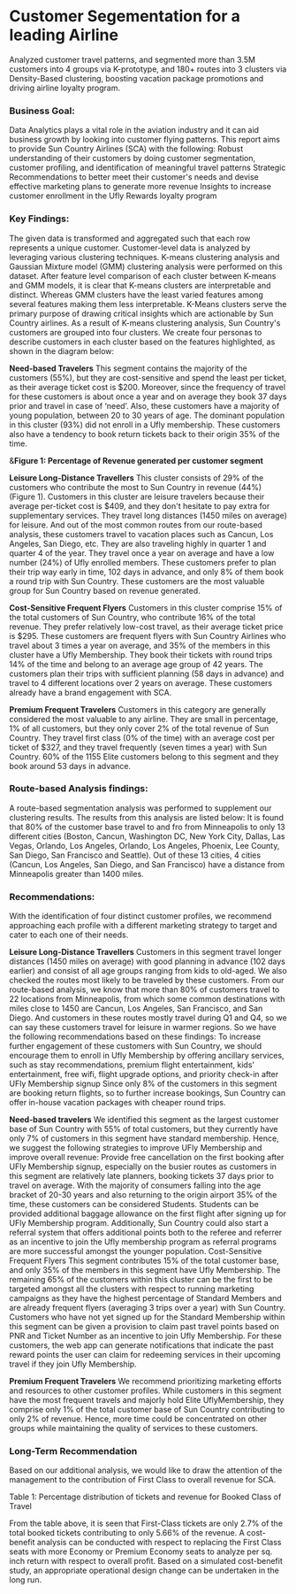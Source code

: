 # Customer Segementation for a leading Airline
Analyzed customer travel patterns, and segmented more than 3.5M customers into 4 groups via K-prototype, and 180+ routes into 3 clusters via Density-Based clustering, boosting vacation package promotions and driving airline loyalty program.

### Business Goal:
Data Analytics plays a vital role in the aviation industry and it can aid business growth by looking into customer flying patterns. This report aims to provide Sun Country Airlines (SCA) with the following:
Robust understanding of their customers by doing customer segmentation, customer profiling, and identification of meaningful travel patterns
Strategic Recommendations to better meet their customer's needs and devise effective marketing plans to generate more revenue
Insights to increase customer enrollment in the Ufly Rewards loyalty program

### Key Findings:
The given data is transformed and aggregated such that each row represents a unique customer. Customer-level data is analyzed by leveraging various clustering techniques. K-means clustering analysis and Gaussian Mixture model (GMM) clustering analysis were performed on this dataset. After feature level comparison of each cluster between K-means and GMM models, it is clear that K-means clusters are interpretable and distinct. Whereas GMM clusters have the least varied features among several features making them less interpretable. K-Means clusters serve the primary purpose of drawing critical insights which are actionable by Sun Country airlines. As a result of K-means clustering analysis, Sun Country's customers are grouped into four clusters. We create four personas to describe customers in each cluster based on the features highlighted, as shown in the diagram below: 

                                                                                                                                                                                       
                                                                                                     
**Need-based Travelers**
This segment contains the majority of the customers (55%), but they are cost-sensitive and spend the least per ticket, as their average ticket cost is $200. Moreover, since the frequency of travel for these customers is about once a year and on average they book 37 days prior and travel in case of ‘need’. Also, these customers have a majority of young population, between 20 to 30 years of age. The dominant population in this cluster (93%) did not enroll in a Ufly membership. These customers also have a tendency to book return tickets back to their origin 35% of the time.




&**Figure 1: Percentage of Revenue generated per customer segment**

**Leisure Long-Distance Travellers**
This cluster consists of 29% of the customers who contribute the most to Sun Country in revenue (44%) (Figure 1). Customers in this cluster are leisure travelers because their average per-ticket cost is $409, and they don't hesitate to pay extra for supplementary services. They travel long distances (1450 miles on average) for leisure. And out of the most common routes from our route-based analysis, these customers travel to vacation places such as Cancun, Los Angeles, San Diego, etc. They are also traveling highly in quarter 1 and quarter 4 of the year. They travel once a year on average and have a low number (24%) of Ufly enrolled members. These customers prefer to plan their trip way early in time, 102 days in advance, and only 8% of them book a round trip with Sun Country. These customers are the most valuable group for Sun Country based on revenue generated.

**Cost-Sensitive Frequent Flyers**
Customers in this cluster comprise 15% of the total customers of Sun Country, who contribute 16% of the total revenue. They prefer relatively low-cost travel, as their average ticket price is $295. These customers are frequent flyers with Sun Country Airlines who travel about 3 times a year on average, and 35% of the members in this cluster have a Ufly Membership. They book their tickets with round trips 14% of the time and belong to an average age group of 42 years. The customers plan their trips with sufficient planning (58 days in advance) and travel to 4 different locations over 2 years on average. These customers already have a brand engagement with SCA.

**Premium Frequent Travelers**
Customers in this category are generally considered the most valuable to any airline. They are small in percentage, 1% of all customers, but they only cover 2% of the total revenue of Sun Country. They travel first class (0% of the time) with an average cost per ticket of $327, and they travel frequently (seven times a year) with Sun Country. 60% of the 1155 Elite customers belong to this segment and they book around 53 days in advance.

### Route-based Analysis findings:
A route-based segmentation analysis was performed to supplement our clustering results. The results from this analysis are listed below:
It is found that 80% of the customer base travel to and fro from Minneapolis to only 13 different cities (Boston, Cancun, Washington DC, New York City, Dallas, Las Vegas, Orlando, Los Angeles, Orlando, Los Angeles, Phoenix, Lee County, San Diego, San Francisco and Seattle). 
Out of these 13 cities, 4 cities (Cancun, Los Angeles, San Diego, and San Francisco) have a distance from Minneapolis greater than 1400 miles.

### Recommendations:
With the identification of four distinct customer profiles, we recommend approaching each profile with a different marketing strategy to target and cater to each one of their needs.

**Leisure Long-Distance Travellers**
Customers in this segment travel longer distances (1450 miles on average) with good planning in advance (102 days earlier) and consist of all age groups ranging from kids to old-aged. We also checked the routes most likely to be traveled by these customers. From our route-based analysis, we know that more than 80% of customers travel to 22 locations from Minneapolis, from which some common destinations with miles close to 1450 are Cancun, Los Angeles, San Francisco, and San Diego. And customers in these routes mostly travel during Q1 and Q4, so we can say these customers travel for leisure in warmer regions. So we have the following recommendations based on these findings:
To increase further engagement of these customers with Sun Country, we should encourage them to enroll in Ufly Membership by offering ancillary services, such as stay recommendations, premium flight entertainment, kids' entertainment, free wifi, flight upgrade options, and priority check-in after UFly Membership signup
Since only 8% of the customers in this segment are booking return flights, so to further increase bookings, Sun Country can offer in-house vacation packages with cheaper round trips. 

**Need-based travelers**
We identified this segment as the largest customer base of Sun Country with 55% of total customers, but they currently have only 7% of customers in this segment have standard membership. Hence, we suggest the following strategies to improve UFly Membership and improve overall revenue:
Provide free cancellation on the first booking after UFly Membership signup,  especially on the busier routes as customers in this segment are relatively late planners, booking tickets 37 days prior to travel on average.
With the majority of consumers falling into the age bracket of 20-30 years and also returning to the origin airport 35% of the time, these customers can be considered Students. Students can be provided additional baggage allowance on the first flight after signing up for UFly Membership program.
Additionally, Sun Country could also start a referral system that offers additional points both to the referee and referrer as an incentive to join the Ufly membership program as referral programs are more successful amongst the younger population.
Cost-Sensitive Frequent Flyers
This segment contributes 15% of the total customer base, and only 35% of the members in this segment have Ufly Membership. The remaining 65% of the customers within this cluster can be the first to be targeted amongst all the clusters with respect to running marketing campaigns as they have the highest percentage of Standard Members and are already frequent flyers (averaging 3 trips over a year) with Sun Country.
Customers who have not yet signed up for the Standard Membership within this segment can be given a provision to claim past travel points based on PNR and Ticket Number as an incentive to join Ufly Membership.
For these customers, the web app can generate notifications that indicate the past reward points the user can claim for redeeming services in their upcoming travel if they join Ufly Membership.

**Premium Frequent Travelers**
We recommend prioritizing marketing efforts and resources to other customer profiles. While customers in this segment have the most frequent travels and majorly hold Elite UflyMembership, they comprise only 1% of the total customer base of Sun Country contributing to only 2% of revenue. Hence, more time could be concentrated on other groups while maintaining the quality of services to these customers.

### Long-Term Recommendation

Based on our additional analysis, we would like to draw the attention of the management to the contribution of First Class to overall revenue for SCA.

Table 1: Percentage distribution of tickets and revenue for Booked Class of Travel

From the table above, it is seen that First-Class tickets are only 2.7% of the total booked tickets contributing to only 5.66% of the revenue. A cost-benefit analysis can be conducted with respect to replacing the First Class seats with more Economy or Premium Economy seats to analyze per sq. inch return with respect to overall profit. Based on a simulated cost-benefit study, an appropriate operational design change can be undertaken in the long run.

